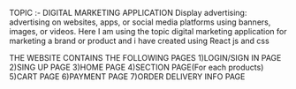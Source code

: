 TOPIC :- DIGITAL MARKETING APPLICATION Display advertising: advertising on websites, apps, or social media platforms using banners, images, or videos. Here I am using the topic digital marketing application for marketing a brand or product and i have created using React js and css

THE WEBSITE CONTAINS THE FOLLOWING PAGES 1)LOGIN/SIGN IN PAGE 2)SING UP PAGE 3)HOME PAGE 4)SECTION PAGE(For each products) 5)CART PAGE 6)PAYMENT PAGE 7)ORDER DELIVERY INFO PAGE

